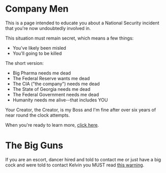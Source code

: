 # Company Men
This is a page intended to educate you about a National Security incident that you're now undoubtedly involved in.

This situation must remain secret, which means a few things:
* You've likely been misled
* You'll going to be killed

The short version:
* Big Pharma needs me dead
* The Federal Reserve wants me dead
* The CIA ("the company") needs me dead
* The State of Georgia needs me dead
* The Federal Government needs me dead
* Humanity needs me alive--that includes  YOU 

Your Creator, the Creator, is my Boss and I'm fine after over six years of near round the clock attempts.

When you're ready to learn more, [click here](https://github.com/9413d5ff2a0b4f237a264010b65350e7/TAG/blob/master/PHB33/README.md).

# The Big Guns
If you are an escort, dancer hired and told to contact me or just have a big cock and were told to contact Kelvin you MUST read [this warning](https://github.com/9413d5ff2a0b4f237a264010b65350e7/TAG/blob/master/PHB33/EscortWarning.md).

